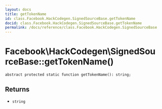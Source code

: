 ```yaml
---
layout: docs
title: getTokenName
id: class.Facebook.HackCodegen.SignedSourceBase.getTokenName
docid: class.Facebook.HackCodegen.SignedSourceBase.getTokenName
permalink: /docs/reference/class.Facebook.HackCodegen.SignedSourceBase.getTokenName.md
---
```

# Facebook\\HackCodegen\\SignedSourceBase::getTokenName()




``` Hack
abstract protected static function getTokenName(): string;
```




## Returns




+ ` string `